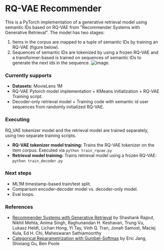 # RQ-VAE Recommender
This is a PyTorch implementation of a generative retrieval model using semantic IDs based on RQ-VAE from "Recommender Systems with Generative Retrieval". 
The model has two stages:
1. Items in the corpus are mapped to a tuple of semantic IDs by training an RQ-VAE (figure below).
2. Sequences of semantic IDs are tokenized by using a frozen RQ-VAE and a transformer-based is trained on sequences of semantic IDs to generate the next ids in the sequence.
![image](https://github.com/EdoardoBotta/RQ-VAE/assets/64335373/199b38ac-a282-4ba1-bd89-3291617e6aa5).

### Currently supports
* **Datasets:** MovieLens 1M
* RQ-VAE Pytorch model implementation + KMeans initialization + RQ-VAE Training script.
* Decoder-only retrieval model + Training code with semantic id user sequences from randomly initialized RQ-VAE.

### Executing
RQ_VAE tokenizer model and the retrieval model are trained separately, using two separate training scripts.
* **RQ-VAE tokenizer model training:** Trains the RQ-VAE tokenizer on the item corpus. Executed via `python train_rqvae.py`
* **Retrieval model training:** Trains retrieval model using a frozen RQ-VAE: `python train_decoder.py`

### Next steps
* ML1M timestamp-based train/test split.
* Comparison encoder-decoder model vs. decoder-only model.
* Eval loops.

### References
* [Recommender Systems with Generative Retrieval](https://arxiv.org/pdf/2305.05065) by Shashank Rajput, Nikhil Mehta, Anima Singh, Raghunandan H. Keshavan, Trung Vu, Lukasz Heldt, Lichan Hong, Yi Tay, Vinh Q. Tran, Jonah Samost, Maciej Kula, Ed H. Chi, Maheswaran Sathiamoorthy
* [Categorical Reparametrization with Gumbel-Softmax](https://openreview.net/pdf?id=rkE3y85ee) by Eric Jang, Shixiang Gu, Ben Poole
  
